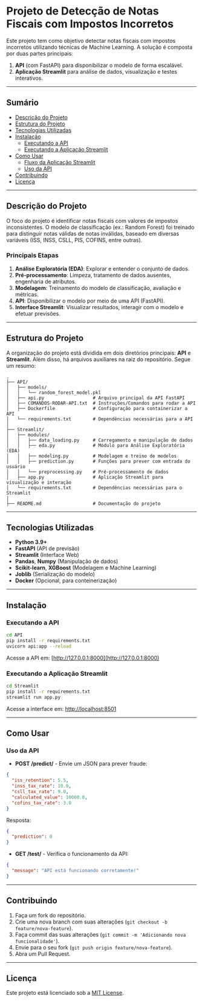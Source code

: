 # Projeto de Detecção de Notas Fiscais com Impostos Incorretos

Este projeto tem como objetivo detectar notas fiscais com impostos incorretos utilizando técnicas de Machine Learning. A solução é composta por duas partes principais:

1. **API** (com FastAPI) para disponibilizar o modelo de forma escalável.  
2. **Aplicação Streamlit** para análise de dados, visualização e testes interativos.

---

## Sumário

- [Descrição do Projeto](#descrição-do-projeto)
- [Estrutura do Projeto](#estrutura-do-projeto)
- [Tecnologias Utilizadas](#tecnologias-utilizadas)
- [Instalação](#instalação)
  - [Executando a API](#executando-a-api)
  - [Executando a Aplicação Streamlit](#executando-a-aplicação-streamlit)
- [Como Usar](#como-usar)
  - [Fluxo da Aplicação Streamlit](#fluxo-da-aplicação-streamlit)
  - [Uso da API](#uso-da-api)
- [Contribuindo](#contribuindo)
- [Licença](#licença)

---

## Descrição do Projeto

O foco do projeto é identificar notas fiscais com valores de impostos inconsistentes. O modelo de classificação (ex.: Random Forest) foi treinado para distinguir notas válidas de notas inválidas, baseado em diversas variáveis (ISS, INSS, CSLL, PIS, COFINS, entre outras).

### Principais Etapas

1. **Análise Exploratória (EDA)**: Explorar e entender o conjunto de dados.
2. **Pré-processamento**: Limpeza, tratamento de dados ausentes, engenharia de atributos.
3. **Modelagem**: Treinamento do modelo de classificação, avaliação e métricas.
4. **API**: Disponibilizar o modelo por meio de uma API (FastAPI).
5. **Interface Streamlit**: Visualizar resultados, interagir com o modelo e efetuar previsões.

---

## Estrutura do Projeto

A organização do projeto está dividida em dois diretórios principais: **API** e **Streamlit**. Além disso, há arquivos auxiliares na raiz do repositório. Segue um resumo:

```
.
├── API/
│   ├── models/
│   │   └── random_forest_model.pkl
│   ├── api.py                  # Arquivo principal da API FastAPI
│   ├── COMANDOS-RODAR-API.txt  # Instruções/Comandos para rodar a API
│   ├── Dockerfile              # Configuração para containerizar a API
│   └── requirements.txt        # Dependências necessárias para a API
│
├── Streamlit/
│   ├── modules/
│   │   ├── data_loading.py     # Carregamento e manipulação de dados
│   │   ├── eda.py              # Módulo para Análise Exploratória (EDA)
│   │   ├── modeling.py         # Modelagem e treino de modelos
│   │   ├── prediction.py       # Funções para prever com entrada do usuário
│   │   └── preprocessing.py    # Pré-processamento de dados
│   ├── app.py                  # Aplicação Streamlit para visualização e interação
│   └── requirements.txt        # Dependências necessárias para o Streamlit
│
├── README.md                   # Documentação do projeto
```

---

## Tecnologias Utilizadas

- **Python 3.9+**
- **FastAPI** (API de previsão)
- **Streamlit** (Interface Web)
- **Pandas**, **Numpy** (Manipulação de dados)
- **Scikit-learn**, **XGBoost** (Modelagem e Machine Learning)
- **Joblib** (Serialização do modelo)
- **Docker** (Opcional, para conteinerização)

---

## Instalação

### Executando a API

```bash
cd API
pip install -r requirements.txt
uvicorn api:app --reload
```
Acesse a API em: [http://127.0.0.1:8000](http://127.0.0.1:8000)

### Executando a Aplicação Streamlit

```bash
cd Streamlit
pip install -r requirements.txt
streamlit run app.py
```
Acesse a interface em: [http://localhost:8501](http://localhost:8501)

---

## Como Usar

### Uso da API

- **POST /predict/** - Envie um JSON para prever fraude:

```json
{
  "iss_retention": 5.5,
  "inss_tax_rate": 10.0,
  "csll_tax_rate": 9.0,
  "calculated_value": 10000.0,
  "cofins_tax_rate": 3.0
}
```

Resposta:

```json
{
  "prediction": 0
}
```

- **GET /test/** - Verifica o funcionamento da API:

```json
{
  "message": "API está funcionando corretamente!"
}
```

---

## Contribuindo

1. Faça um fork do repositório.
2. Crie uma nova branch com suas alterações (`git checkout -b feature/nova-feature`).
3. Faça commit das suas alterações (`git commit -m 'Adicionando nova funcionalidade'`).
4. Envie para o seu fork (`git push origin feature/nova-feature`).
5. Abra um Pull Request.

---

## Licença

Este projeto está licenciado sob a [MIT License](LICENSE).

